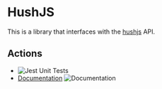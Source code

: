 # HushJS

This is a library that interfaces with the [hushjs](https://hush.ac) API.

## Actions
* ![Jest Unit Tests](https://github.com/DeathCamel58/hushjs/actions/workflows/jest.yml/badge.svg)
* [Documentation](https://hushjs.randomcpu.com) ![Documentation](https://github.com/DeathCamel58/hushjs/actions/workflows/typedoc.yml/badge.svg)
